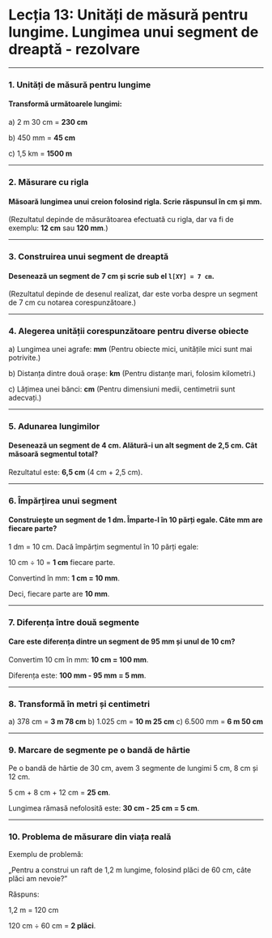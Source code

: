 # Lecția 13: Unități de măsură pentru lungime. Lungimea unui segment de dreaptă - rezolvare

------

### **1. Unități de măsură pentru lungime**

#### **Transformă următoarele lungimi:**

a) 2 m 30 cm = **230 cm**

b) 450 mm = **45 cm**

c) 1,5 km = **1500 m**

------

### **2. Măsurare cu rigla**

#### **Măsoară lungimea unui creion folosind rigla. Scrie răspunsul în cm și mm.**

(Rezultatul depinde de măsurătoarea efectuată cu rigla, dar va fi de exemplu: **12 cm** sau **120 mm**.)

------

### **3. Construirea unui segment de dreaptă**

#### **Desenează un segment de 7 cm și scrie sub el `l[XY] = 7 cm`.**

(Rezultatul depinde de desenul realizat, dar este vorba despre un segment de 7 cm cu notarea corespunzătoare.)

------

### **4. Alegerea unității corespunzătoare pentru diverse obiecte**

a) Lungimea unei agrafe: **mm** (Pentru obiecte mici, unitățile mici sunt mai potrivite.)

b) Distanța dintre două orașe: **km** (Pentru distanțe mari, folosim kilometri.)

c) Lățimea unei bănci: **cm** (Pentru dimensiuni medii, centimetrii sunt adecvați.)

------

### **5. Adunarea lungimilor**

#### **Desenează un segment de 4 cm. Alătură-i un alt segment de 2,5 cm. Cât măsoară segmentul total?**

Rezultatul este: **6,5 cm** (4 cm + 2,5 cm).

------

### **6. Împărțirea unui segment**

#### **Construiește un segment de 1 dm. Împarte-l în 10 părți egale. Câte mm are fiecare parte?**

1 dm = 10 cm. Dacă împărțim segmentul în 10 părți egale:

10 cm ÷ 10 = **1 cm** fiecare parte.

Convertind în mm: **1 cm = 10 mm**.

Deci, fiecare parte are **10 mm**.

------

### **7. Diferența între două segmente**

#### **Care este diferența dintre un segment de 95 mm și unul de 10 cm?**

Convertim 10 cm în mm: **10 cm = 100 mm**.

Diferența este: **100 mm - 95 mm = 5 mm**.

------

### **8. Transformă în metri și centimetri**

a) 378 cm = **3 m 78 cm**
 b) 1.025 cm = **10 m 25 cm**
 c) 6.500 mm = **6 m 50 cm**

------

### **9. Marcare de segmente pe o bandă de hârtie**

Pe o bandă de hârtie de 30 cm, avem 3 segmente de lungimi 5 cm, 8 cm și 12 cm.

5 cm + 8 cm + 12 cm = **25 cm**.

Lungimea rămasă nefolosită este: **30 cm - 25 cm = 5 cm**.

------

### **10. Problema de măsurare din viața reală**

Exemplu de problemă:

„Pentru a construi un raft de 1,2 m lungime, folosind plăci de 60 cm, câte plăci am nevoie?”

Răspuns:

1,2 m = 120 cm

120 cm ÷ 60 cm = **2 plăci**.

